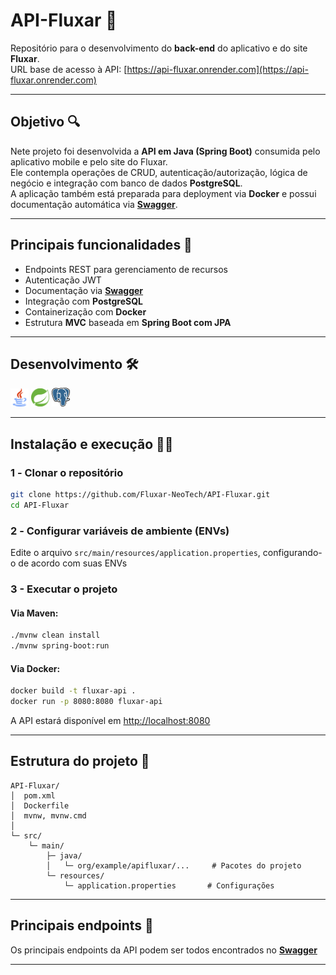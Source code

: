 # API-Fluxar 🚀

Repositório para o desenvolvimento do **back-end** do aplicativo e do site **Fluxar**.  
URL base de acesso à API: [https://api-fluxar.onrender.com](https://api-fluxar.onrender.com)

---

## Objetivo 🔍

Nete projeto foi desenvolvida a **API em Java (Spring Boot)** consumida pelo aplicativo mobile e pelo site do Fluxar.  
Ele contempla operações de CRUD, autenticação/autorização, lógica de negócio e integração com banco de dados **PostgreSQL**.  
A aplicação também está preparada para deployment via **Docker** e possui documentação automática via [**Swagger**](https://api-fluxar.onrender.com/swagger-ui/index.html#).

---

## Principais funcionalidades 🚀

- Endpoints REST para gerenciamento de recursos
- Autenticação JWT
- Documentação via [**Swagger**](https://api-fluxar.onrender.com/swagger-ui/index.html#)
- Integração com **PostgreSQL**
- Containerização com **Docker**
- Estrutura **MVC** baseada em **Spring Boot com JPA**

---

## Desenvolvimento 🛠️
<p>
  <img src="./.github/images/Java_Icon.png" alt="Java" width="29"/>
  <img src="./.github/images/Spring_Boot_Icon.png" alt="Spring Boot" width="29"/>
  <img src="./.github/images/PostgreSQL_icon.png" alt="PostgreSQL" height="30"/>
</p>

---

## Instalação e execução 👨‍💻

### 1️ - Clonar o repositório
```bash
git clone https://github.com/Fluxar-NeoTech/API-Fluxar.git
cd API-Fluxar
````

### 2️ - Configurar variáveis de ambiente (ENVs)

Edite o arquivo `src/main/resources/application.properties`, configurando-o de acordo com suas ENVs

### 3 - Executar o projeto

#### Via Maven:

```bash
./mvnw clean install
./mvnw spring-boot:run
```

#### Via Docker:

```bash
docker build -t fluxar-api .
docker run -p 8080:8080 fluxar-api
```

A API estará disponível em [http://localhost:8080](http://localhost:8080)

---

## Estrutura do projeto 📐

```
API-Fluxar/
│  pom.xml
│  Dockerfile
│  mvnw, mvnw.cmd
│
└─ src/
    └─ main/
        ├─ java/
        │   └─ org/example/apifluxar/...     # Pacotes do projeto
        └─ resources/
            └─ application.properties       # Configurações
```

---

## Principais endpoints 🧾

Os principais endpoints da API podem ser todos encontrados no [**Swagger**](https://api-fluxar.onrender.com/swagger-ui/index.html#)

---
